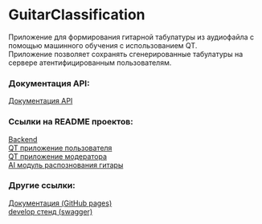 # GuitarClassification
Приложение для формирования гитарной табулатуры из аудиофайла с помощью машинного обучения с использованием QT.<br>
Приложение позволяет сохранять сгенерированные табулатуры на сервере атентифицированным пользователям.<br>

### Документация API:
[Документация API](/api/index.html)

### Ссылки на README проектов:
[Backend](https://GitHub.com/SharafeevRavil/GuitarClassification/blob/main/GuitarCogBackend/README.md)<br>
[QT приложение пользователя](https://GitHub.com/SharafeevRavil/GuitarClassification/blob/main/Desktop/MainApplication/README.md)<br>
[QT приложение модератора](https://GitHub.com/SharafeevRavil/GuitarClassification/blob/main/Desktop/ModeratorApplication/README.md)<br>
[AI модуль распознования гитары](https://GitHub.com/SharafeevRavil/GuitarClassification/blob/main/Desktop/MainApplication/AIModule/README.md)<br>

### Другие ссылки:
[Документация (GitHub pages)](https://sharafeevravil.GitHub.io/GuitarClassification/)<br>
[develop стенд (swagger)](https://guitarclassification-production.up.railway.app/swagger/index.html)<br>
